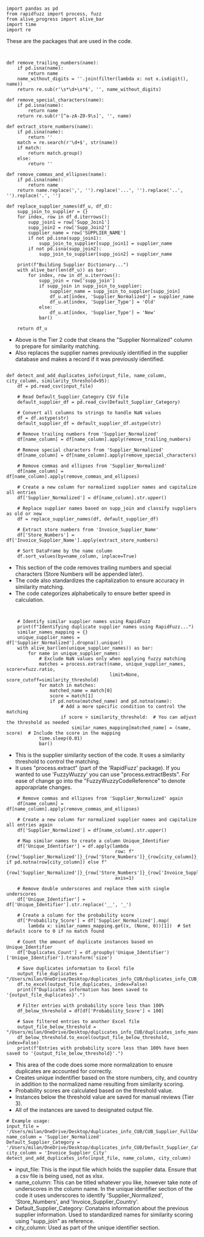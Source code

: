 ```

import pandas as pd
from rapidfuzz import process, fuzz
from alive_progress import alive_bar
import time
import re

```
These are the packages that are used in the code.

```


def remove_trailing_numbers(name):
    if pd.isna(name):
        return name
    name_without_digits = ''.join(filter(lambda x: not x.isdigit(), name))
    return re.sub(r'\s*\d+\s*$', '', name_without_digits)

def remove_special_characters(name):
    if pd.isna(name):
        return name
    return re.sub(r'[^a-zA-Z0-9\s]', '', name)

def extract_store_numbers(name):
    if pd.isna(name):
        return ''
    match = re.search(r'\d+$', str(name))
    if match:
        return match.group()
    else:
        return ''

def remove_commas_and_ellipses(name):
    if pd.isna(name):
        return name
    return name.replace(',', '').replace('...', '').replace('..', '').replace('.', '')

def replace_supplier_names(df_u, df_d):
    supp_join_to_supplier = {}
    for index, row in df_d.iterrows():
        supp_join1 = row['Supp_Join1']
        supp_join2 = row['Supp_Join2']
        supplier_name = row['SUPPLIER_NAME']
        if not pd.isna(supp_join1):
            supp_join_to_supplier[supp_join1] = supplier_name
        if not pd.isna(supp_join2):
            supp_join_to_supplier[supp_join2] = supplier_name

    print(f"Building Supplier Dictionary...")
    with alive_bar(len(df_u)) as bar:
        for index, row in df_u.iterrows():
            supp_join = row['supp_join']
            if supp_join in supp_join_to_supplier:
                supplier_name = supp_join_to_supplier[supp_join]
                df_u.at[index, 'Supplier_Normalized'] = supplier_name
                df_u.at[index, 'Supplier_Type'] = 'Old'
            else:
                df_u.at[index, 'Supplier_Type'] = 'New'
            bar()

    return df_u

```
- Above is the Tier 2 code that cleans the "Supplier Normalized" column to prepare for similarity matching.
- Also replaces the supplier names previously identified in the supplier database and makes a record if it was previously identified.

```

def detect_and_add_duplicates_info(input_file, name_column, city_column, similarity_threshold=95):
    df = pd.read_csv(input_file)

    # Read Default_Supplier_Category CSV file
    default_supplier_df = pd.read_csv(Default_Supplier_Category)

    # Convert all columns to strings to handle NaN values
    df = df.astype(str)
    default_supplier_df = default_supplier_df.astype(str)

    # Remove trailing numbers from 'Supplier_Normalized'
    df[name_column] = df[name_column].apply(remove_trailing_numbers)

    # Remove special characters from 'Supplier_Normalized'
    df[name_column] = df[name_column].apply(remove_special_characters)

    # Remove commas and ellipses from 'Supplier_Normalized'
    df[name_column] = df[name_column].apply(remove_commas_and_ellipses)

    # Create a new column for normalized supplier names and capitalize all entries
    df['Supplier_Normalized'] = df[name_column].str.upper()

    # Replace supplier names based on supp_join and classify suppliers as old or new
    df = replace_supplier_names(df, default_supplier_df)

    # Extract store numbers from 'Invoice_Supplier_Name'
    df['Store_Numbers'] = df['Invoice_Supplier_Name'].apply(extract_store_numbers)

    # Sort DataFrame by the name column
    df.sort_values(by=name_column, inplace=True)
```
- This section of the code removes trailing numbers and special characters (Store Numbers will be appended later).
- The code also standardizes the capitalization to ensure accuracy in similarity matching.
- The code categorizes alphabetically to ensure better speed in calculation.

```


    # Identify similar supplier names using RapidFuzz
    print(f"Identifying duplicate supplier names using RapidFuzz...")
    similar_names_mapping = {}
    unique_supplier_names = df['Supplier_Normalized'].dropna().unique()
    with alive_bar(len(unique_supplier_names)) as bar:
        for name in unique_supplier_names:
            # Exclude NaN values only when applying fuzzy matching
            matches = process.extract(name, unique_supplier_names, scorer=fuzz.ratio,
                                      limit=None, score_cutoff=similarity_threshold)
            for match in matches:
                matched_name = match[0]
                score = match[1]
                if pd.notna(matched_name) and pd.notna(name):
                    # Add a more specific condition to control the matching
                    if score > similarity_threshold:  # You can adjust the threshold as needed
                        similar_names_mapping[matched_name] = (name, score)  # Include the score in the mapping
            time.sleep(0.01)
            bar()
```
- This is the supplier similarity section of the code. It uses a similarity threshold to control the matching.
- It uses "process.extract" (part of the 'RapidFuzz' package). If you wanted to use 'FuzzyWuzzy' you can use "process.extractBests". For ease of change go into the "FuzzyWuzzyCodeReference" to denote apporapriate changes.

```
    # Remove commas and ellipses from 'Supplier_Normalized' again
    df[name_column] = df[name_column].apply(remove_commas_and_ellipses)

    # Create a new column for normalized supplier names and capitalize all entries again
    df['Supplier_Normalized'] = df[name_column].str.upper()

    # Map similar names to create a column Unique_Identifier
    df['Unique_Identifier'] = df.apply(lambda
                                        row: f"{row['Supplier_Normalized']}_{row['Store_Numbers']}_{row[city_column]}_{row['Invoice_Supplier_Country']}" if pd.notna(row[city_column]) else f"    
                                        {row['Supplier_Normalized']}_{row['Store_Numbers']}_{row['Invoice_Supplier_Country']}",
                                        axis=1)

    # Remove double underscores and replace them with single underscores
    df['Unique_Identifier'] = df['Unique_Identifier'].str.replace('__', '_')

    # Create a column for the probability score
    df['Probability_Score'] = df['Supplier_Normalized'].map(
        lambda x: similar_names_mapping.get(x, (None, 0))[1])  # Set default score to 0 if no match found

    # Count the amount of duplicate instances based on Unique_Identifier
    df['Duplicates_Count'] = df.groupby('Unique_Identifier')['Unique_Identifier'].transform('size')

    # Save duplicates information to Excel file
    output_file_duplicates = "/Users/milan/OneDrive/Desktop/duplicates_info_CUB/duplicates_info_CUB_full[7.1].xlsx"
    df.to_excel(output_file_duplicates, index=False)
    print(f"Duplicates information has been saved to '{output_file_duplicates}'.")

    # Filter entries with probability score less than 100%
    df_below_threshold = df[df['Probability_Score'] < 100]

    # Save filtered entries to another Excel file
    output_file_below_threshold = "/Users/milan/OneDrive/Desktop/duplicates_info_CUB/duplicates_info_manualReview[7.1].xlsx"
    df_below_threshold.to_excel(output_file_below_threshold, index=False)
    print(f"Entries with probability score less than 100% have been saved to '{output_file_below_threshold}'.")
```
- This area of the code does some more normalization to enusre duplicates are accounted for correctly.
- Creates unique indentifier based on the store numbers, city, and country in addition to the normalized name resulting from similarity scoring.
- Probability scores are calculated based on the threshold value.
- Instances below the threshold value are saved for manual reviews (Tier 3).
- All of the instances are saved to designated output file.

```
# Example usage:
input_file = '/Users/milan/OneDrive/Desktop/duplicates_info_CUB/CUB_Supplier_FullData.csv'
name_column = 'Supplier_Normalized'
Default_Supplier_Category = '/Users/milan/OneDrive/Desktop/duplicates_info_CUB/Default_Supplier_Category_fix.csv'
city_column = 'Invoice_Supplier_City'
detect_and_add_duplicates_info(input_file, name_column, city_column)
```
- input_file: This is the input file which holds the supplier data. Ensure that a csv file is being used, not as xlsx.
- name_column: This can be titled whatever you like, however take note of underscores in the column name. In the unique identifier section of the code it uses underscores to identify 'Supplier_Normalized', 'Store_Numbers', and 'Invoice_Supplier_Country'.
- Default_Supplier_Category: Conatains information about the previous supplier information. Used to standardized names for similarity scoring using "supp_join" as reference.
- city_column: Used as part of the unique identifier section. 

```


